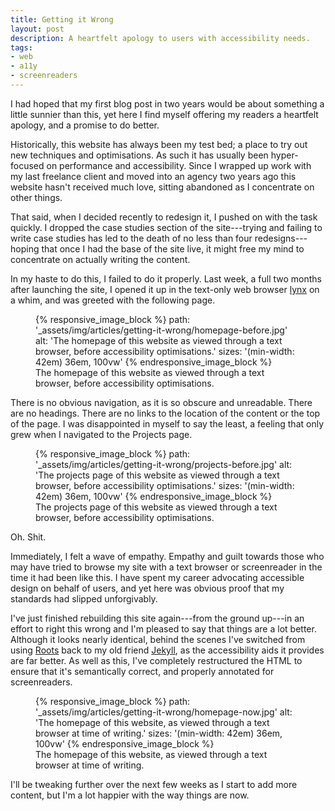 ```yaml
---
title: Getting it Wrong
layout: post
description: A heartfelt apology to users with accessibility needs.
tags:
- web
- a11y
- screenreaders
---
```


I had hoped that my first blog post in two years would be about something a little sunnier than this, yet here I find myself offering my readers a heartfelt apology, and a promise to do better.

Historically, this website has always been my test bed; a place to try out new techniques and optimisations. As such it has usually been hyper-focused on performance and accessibility. Since I wrapped up work with my last freelance client and moved into an agency two years ago this website hasn't received much love, sitting abandoned as I concentrate on other things.

That said, when I decided recently to redesign it, I pushed on with the task quickly. I dropped the case studies section of the site---trying and failing to write case studies has led to the death of no less than four redesigns---hoping that once I had the base of the site live, it might free my mind to concentrate on actually writing the content.

In my haste to do this, I failed to do it properly. Last week, a full two months after launching the site, I opened it up in the text-only web browser [lynx](https://en.m.wikipedia.org/wiki/Lynx_(web_browser) "lynx - a text-only web browser") on a whim, and was greeted with the following page.

<figure class="image">
  {% responsive_image_block %}
    path: '_assets/img/articles/getting-it-wrong/homepage-before.jpg'
    alt: 'The homepage of this website as viewed through a text browser, before accessibility optimisations.'
    sizes: '(min-width: 42em) 36em, 100vw'
  {% endresponsive_image_block %}

  <figcaption class="image__caption">The homepage of this website as viewed through a text browser, before accessibility optimisations.</figcaption>
</figure>

There is no obvious navigation, as it is so obscure and unreadable. There are no headings. There are no links to the location of the content or the top of the page. I was disappointed in myself to say the least, a feeling that only grew when I navigated to the Projects page.

<figure class="image">
  {% responsive_image_block %}
    path: '_assets/img/articles/getting-it-wrong/projects-before.jpg'
    alt: 'The projects page of this website as viewed through a text browser, before accessibility optimisations.'
    sizes: '(min-width: 42em) 36em, 100vw'
  {% endresponsive_image_block %}

  <figcaption class="image__caption">The projects page of this website as viewed through a text browser, before accessibility optimisations.</figcaption>
</figure>

Oh. Shit.

Immediately, I felt a wave of empathy. Empathy and guilt towards those who may have tried to browse my site with a text browser or screenreader in the time it had been like this. I have spent my career advocating accessible design on behalf of users, and yet here was obvious proof that my standards had slipped unforgivably.

I've just finished rebuilding this site again---from the ground up---in an effort to right this wrong and I'm pleased to say that things are a lot better. Although it looks nearly identical, behind the scenes I've switched from using [Roots](http://roots.cx "Roots") back to my old friend [Jekyll](http://jekyllrb.com "Jekyll"), as the accessibility aids it provides are far better. As well as this, I've completely restructured the HTML to ensure that it's semantically correct, and properly annotated for screenreaders.

<figure class="image">
  {% responsive_image_block %}
    path: '_assets/img/articles/getting-it-wrong/homepage-now.jpg'
    alt: 'The homepage of this website, as viewed through a text browser at time of writing.'
    sizes: '(min-width: 42em) 36em, 100vw'
  {% endresponsive_image_block %}

  <figcaption class="image__caption">The homepage of this website, as viewed through a text browser at time of writing.</figcaption>
</figure>

I'll be tweaking further over the next few weeks as I start to add more content, but I'm a lot happier with the way things are now.
